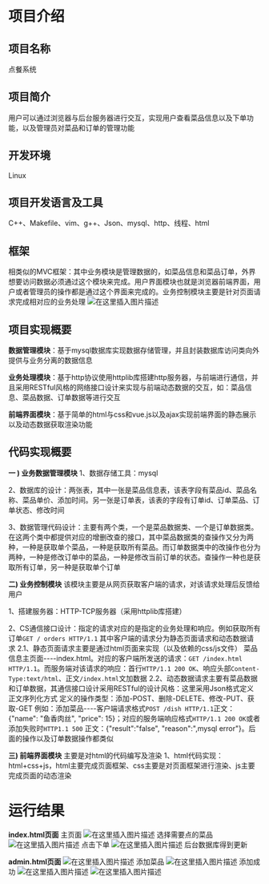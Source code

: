 # 项目介绍
## 项目名称
点餐系统
## 项目简介
用户可以通过浏览器与后台服务器进行交互，实现用户查看菜品信息以及下单功能，以及管理员对菜品和订单的管理功能
## 开发环境
Linux
## 项目开发语言及工具
C++、Makefile、vim、g++、Json、mysql、http、线程、html

## 框架
相类似的MVC框架：其中业务模块是管理数据的，如菜品信息和菜品订单，外界想要访问数据必须通过这个模块来完成。用户界面模块也就是浏览器前端界面，用户或者管理员的操作都是通过这个界面来完成的。业务控制模块主要是针对页面请求完成相对应的业务处理
![在这里插入图片描述](https://img-blog.csdnimg.cn/20210610130923709.png?x-oss-process=image/watermark,type_ZmFuZ3poZW5naGVpdGk,shadow_10,text_aHR0cHM6Ly9ibG9nLmNzZG4ubmV0L3FxXzQ0NDQzOTg2,size_16,color_FFFFFF,t_70)
## 项目实现概要
**数据管理模块**：基于mysql数据库实现数据存储管理，并且封装数据库访问类向外提供与业务分离的数据信息

**业务处理模块**：基于http协议使用httplib库搭建http服务器，与前端进行通信，并且采用RESTful风格的网络接口设计来实现与前端动态数据的交互，如：菜品信息、菜品数据、订单数据等进行交互

**前端界面模块**：基于简单的html与css和vue.js以及ajax实现前端界面的静态展示以及动态数据获取渲染功能
## 代码实现概要

**一 ) 业务数据管理模块**
1、数据存储工具：mysql

2、数据库的设计：两张表，其中一张是菜品信息表，该表字段有菜品id、菜品名称、菜品单价、添加时间。另一张是订单表，该表的字段有订单id、订单菜品、订单状态、修改时间

3、数据管理代码设计：主要有两个类，一个是菜品数据类、一个是订单数据类。在这两个类中都提供对应的增删改查的接口，其中菜品数据类的查操作又分为两种，一种是获取单个菜品，一种是获取所有菜品。而订单数据类中的改操作也分为两种，一种是修改订单中的菜品，一种是修改当前订单的状态。查操作一种也是获取所有订单，另一种是获取单个订单

**二) 业务控制模块**
该模块主要是从网页获取客户端的请求，对该请求处理后反馈给用户

1、搭建服务器：HTTP-TCP服务器（采用httplib库搭建）

2、CS通信接口设计：指定的请求对应的是指定的业务处理和响应。例如获取所有订单`GET / orders HTTP/1.1`
其中客户端的请求分为静态页面请求和动态数据请求
2.1、静态页面请求主要是通过html页面来实现（以及依赖的css/js文件）
菜品信息主页面----index.html。对应的客户端所发送的请求：`GET /index.html HTTP/1.1`。而服务端对该请求的响应：首行`HTTP/1.1 200 OK`、响应头部`Content-Type:text/html`、正文`/index.html`文加数据
2.2、动态数据请求主要有菜品数据和订单数据，其通信接口设计采用RESTful的设计风格：这里采用Json格式定义正文序列化方式
定义的操作类型：添加-POST、删除-DELETE、修改-PUT、获取-GET
例如：添加菜品----客户端请求格式`POST /dish HTTP/1.1`正文：{"name": "鱼香肉丝", "price": 15}；对应的服务端响应格式`HTTP/1.1 200 OK`或者添加失败时`HTTP1.1 500` 正文：{"result":"false", "reason":",mysql error"}。后面的操作以及订单数据操作都类似

**三) 前端界面模块**
主要是对html的代码编写及渲染
1、html代码实现：html+css+js，html主要完成页面框架、css主要是对页面框架进行渲染、js主要完成页面的动态渲染

# 运行结果
**index.html页面**
主页面
![在这里插入图片描述](https://img-blog.csdnimg.cn/20210621221619239.png?x-oss-process=image/watermark,type_ZmFuZ3poZW5naGVpdGk,shadow_10,text_aHR0cHM6Ly9ibG9nLmNzZG4ubmV0L3FxXzQ0NDQzOTg2,size_16,color_FFFFFF,t_70)
选择需要点的菜品
![在这里插入图片描述](https://img-blog.csdnimg.cn/20210621221724816.png?x-oss-process=image/watermark,type_ZmFuZ3poZW5naGVpdGk,shadow_10,text_aHR0cHM6Ly9ibG9nLmNzZG4ubmV0L3FxXzQ0NDQzOTg2,size_16,color_FFFFFF,t_70)
点击下单
![在这里插入图片描述](https://img-blog.csdnimg.cn/20210621221807275.png?x-oss-process=image/watermark,type_ZmFuZ3poZW5naGVpdGk,shadow_10,text_aHR0cHM6Ly9ibG9nLmNzZG4ubmV0L3FxXzQ0NDQzOTg2,size_16,color_FFFFFF,t_70)
后台数据库得到更新

**admin.html页面**
![在这里插入图片描述](https://img-blog.csdnimg.cn/2021062122200338.png?x-oss-process=image/watermark,type_ZmFuZ3poZW5naGVpdGk,shadow_10,text_aHR0cHM6Ly9ibG9nLmNzZG4ubmV0L3FxXzQ0NDQzOTg2,size_16,color_FFFFFF,t_70)
添加菜品
![在这里插入图片描述](https://img-blog.csdnimg.cn/20210621222047174.png?x-oss-process=image/watermark,type_ZmFuZ3poZW5naGVpdGk,shadow_10,text_aHR0cHM6Ly9ibG9nLmNzZG4ubmV0L3FxXzQ0NDQzOTg2,size_16,color_FFFFFF,t_70)
添加成功
![在这里插入图片描述](https://img-blog.csdnimg.cn/20210621222107890.png?x-oss-process=image/watermark,type_ZmFuZ3poZW5naGVpdGk,shadow_10,text_aHR0cHM6Ly9ibG9nLmNzZG4ubmV0L3FxXzQ0NDQzOTg2,size_16,color_FFFFFF,t_70)
![在这里插入图片描述](https://img-blog.csdnimg.cn/20210621222126482.png?x-oss-process=image/watermark,type_ZmFuZ3poZW5naGVpdGk,shadow_10,text_aHR0cHM6Ly9ibG9nLmNzZG4ubmV0L3FxXzQ0NDQzOTg2,size_16,color_FFFFFF,t_70)
